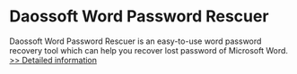 # Daossoft Word Password Rescuer
Daossoft Word Password Rescuer is an easy-to-use word password recovery tool which can help you recover lost password of Microsoft Word.
[>> Detailed information](https://secure.shareit.com/shareit/product.html?productid=300873364&affiliateid=200057808)